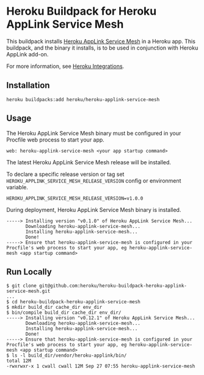 # Heroku Buildpack for Heroku AppLink Service Mesh

This buildpack installs [Heroku AppLink Service Mesh](https://github.com/heroku/heroku-applink-service-mesh) in a Heroku app. This buildpack, and the binary it installs, is to be used in conjunction with Heroku AppLink add-on.

For more information, see [Heroku Integrations](https://devcenter.heroku.com/articles/heroku-applink).

## Installation

```shell
heroku buildpacks:add heroku/heroku-applink-service-mesh
```

## Usage

The Heroku AppLink Service Mesh binary must be configured in your Procfile web process to start your app.

```shell
web: heroku-applink-service-mesh <your app startup command>
```

The latest Heroku AppLink Service Mesh release will be installed.

To declare a specific release version or tag set `HEROKU_APPLINK_SERVICE_MESH_RELEASE_VERSION` config or environment variable.

```shell
HEROKU_APPLINK_SERVICE_MESH_RELEASE_VERSION=v1.0.0
```

During deployment, Heroku AppLink Service Mesh binary is installed.

```shell
-----> Installing version "v0.1.0" of Heroku AppLink Service Mesh...
       Downloading heroku-applink-service-mesh...
       Installing heroku-applink-service-mesh...
       Done!
-----> Ensure that heroku-applink-service-mesh is configured in your Procfile's web process to start your app, eg heroku-applink-service-mesh <app startup command>
```

## Run Locally

```shell
$ git clone git@github.com:heroku/heroku-buildpack-heroku-applink-service-mesh.git
...
$ cd heroku-buildpack-heroku-applink-service-mesh
$ mkdir build_dir cache_dir env_dir
$ bin/compile build_dir cache_dir env_dir/
-----> Installing version "v0.12.1" of Heroku AppLink Service Mesh...
       Downloading heroku-applink-service-mesh...
       Installing heroku-applink-service-mesh...
       Done!
-----> Ensure that heroku-applink-service-mesh is configured in your Procfile's web process to start your app, eg heroku-applink-service-mesh <app startup command>
$ ls -l build_dir/vendor/heroku-applink/bin/
total 12M
-rwxrwxr-x 1 cwall cwall 12M Sep 27 07:55 heroku-applink-service-mesh

```
